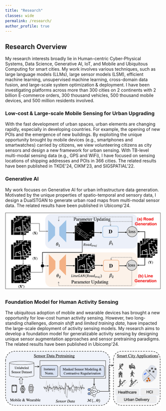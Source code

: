 ```yaml
---
title: "Research"
classes: wide
permalink: /research/
author_profile: true
---
```


## Research Overview
My research interests broadly lie in Human-centric Cyber-Physical Systems, Data Science, Generative AI, IoT, and Mobile and Ubiquitous Computing for smart cities. My work involves various techniques, such as large language models (LLMs), large sensor models (LSM), efficient machine learning, unsupervised machine learning, cross-domain data fusion, and large-scale system optimization & deployment. I have been investigating platforms across more than 300 cities on 2 continents with 2 billion E-commerce orders, 300 thousand vehicles, 500 thousand mobile devices, and 500 million residents involved. 

### Low-cost & Large-scale Mobile Sensing for Urban Upgrading
With the fast development of urban spaces, urban elements are changing rapidly, especially in developing countries. For example, the opening of new POIs and the emergence of new buildings. By exploiting the unique opportunity brought by mobile devices (e.g., smartphones and smartwatches) carried by citizens, we view volunteering citizens as city sensors and design a new framework for urban sensing. With TB-level multi-modal sensing data (e.g., GPS and WiFi), I have focused on sensing locations of shipping addresses and POIs in 366 cities. The related results have been published in TKDE'24, CIKM'23, and SIGSPATIAL'22. 

### Generative AI
My work focuses on Generative AI for urban infrastructure data generation. Motivated by the unique properties of spatio-temporal and sensory data, I design a DualSTGAN to generate urban road maps from multi-modal sensor data. The related results have been published in Ubicomp'24. 

<img src="/assets/images/GenAI.jpg" alt="恐龙" />

### Foundation Model for Human Activity Sensing
The ubiquitous adoption of mobile and wearable devices has brought a new opportunity for low-cost human activity sensing. However, two long-standing challenges, *domain shift* and *limited training data*, have impacted the large-scale deployment of activity sensing models. My research aims to develop a foundation model for generalizable activity sensing by designing unique sensor augmentation approaches and sensor pretraining paradigms. The related results have been published in Ubicomp'24.  

<img src="/assets/images/foundation_model.jpg" alt="恐龙" />
